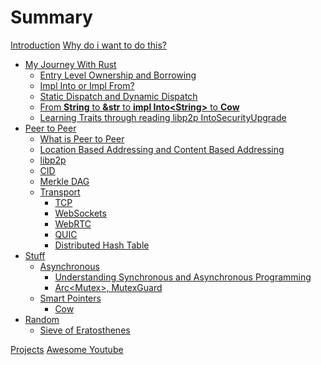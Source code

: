 # Summary

[Introduction](README.md)
[Why do i want to do this?](journey/init.md)

- [My Journey With Rust](journey/README.md)
    - [Entry Level Ownership and Borrowing](journey/simple_ownership_borrowing.md)
    - [Impl Into or Impl From?](journey/impl_into_or_impl_from.md)
    - [Static Dispatch and Dynamic Dispatch](journey/static_dynamic_dispatch.md)
    - [From **String** to **&str** to **impl Into\<String\>** to **Cow**](journey/string_&str_Cow.md)
    - [Learning Traits through reading libp2p IntoSecurityUpgrade](journey/traits_libp2p.md)
- [Peer to Peer]()
    - [What is Peer to Peer](p2p/what_is_p2p.md)
    - [Location Based Addressing and Content Based Addressing](p2p/location_vs_content.md)
    - [libp2p](p2p/libp2p.md)
    - [CID](p2p/cid.md)
    - [Merkle DAG]()
    - [Transport]()
        - [TCP]()
        - [WebSockets]()
        - [WebRTC]()
        - [QUIC]()
        - [Distributed Hash Table]()
    <!-- BFT, PAXOS, RAFT, DHT (mDNS, DNS), OrbitDB, Kademlia, Floodsub, gossipsub, -->
- [Stuff](topics/README.md)
    - [Asynchronous](topics/async/README.md)
        - [Understanding Synchronous and Asynchronous Programming](topics/async/async_sync.md)
        - [Arc<Mutex<T>>, MutexGuard]()
    - [Smart Pointers](topics/smart_pointer/README.md)
        - [Cow](topics/smart_pointer/cow.md)
- [Random](random/README.md)
    - [Sieve of Eratosthenes](random/sieve.md)

[Projects](project.md)
[Awesome Youtube](youtube.md)